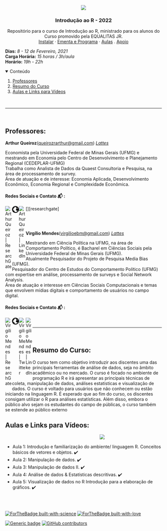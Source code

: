 
<p align="center">
  <img align='center' src="Img/R.png" width="90">
    <h3 align="center"> Introdução ao R - 2022 </h3>
    </p>
    


<p align="center">
  Repositório para o curso de Introdução ao R, ministrado para os alunos do Curso promovido pela EQUALITAS JR.
    <br />
    <a href="">Instalar</a>
    ·
    <a href="">Ementa e Programa</a>
    ·
    <a href="">Aulas</a>
    .
  <a href="">Apoio</a>
  </p>
</p>



**Dias:** *8 - 12 de Fevereiro, 2021* <br />
**Carga Horária:** *15 horas / 3h/aula* <br />
**Horário:** *19h - 22h* <br />


<!-- TABLE OF CONTENTS -->
<details open="open">
  <summary>Conteúdo</summary>
  <ol>
    <li>
      <a href="#professores">Professores</a>
    </li>
    <li>
      <a href="#resumo-do-curso">Resumo do Curso</a>
    </li>
    <li><a href="#aulas-e-links-para-vídeos">Aulas e Links para Vídeos</a></li>
  </ol>
</details>

<br />

******

<br />

## Professores:

**Arthur Queiroz**([queirozrarthur@gmail.com](mailto:queirozrarthur@gmail.com))
[*Lattes*](http://buscatextual.cnpq.br/buscatextual/visualizacv.do?id=K2970916U4)

Economista pela Universidade Federal de Minas Gerais (UFMG) e mestrando em Economia pelo Centro de Desenvolvimento e Planejamento Regional (CEDEPLAR-UFMG) <br />
Trabalha como Analista de Dados da Quaest Consultoria e Pesquisa, na área de processamento de survey.  <br />
Área de atuação e de interesse: Economia Aplicada, Desenvolvimento Econômico, Economia Regional e Complexidade Econômica. <br />

#### Redes Sociais e Contato :mailbox_with_mail: :
[<img align="left" alt="Arthur Queiroz | ResearchGate" width="22px" src="https://cdn.jsdelivr.net/npm/simple-icons@v3/icons/researchgate.svg" />][researchgate]
[<img align="left" alt="Arthur Queiroz" width="22px" src="https://raw.githubusercontent.com/iconic/open-iconic/master/svg/globe.svg" />][website]
[<img align="left" alt="Arthur Queiroz | LinkedIn" width="22px" src="https://cdn.jsdelivr.net/npm/simple-icons@v3/icons/linkedin.svg" />][linkedin]

<br />


<br />

**Virgílio Mendes**([virgilioebm@gmail.com](mailto:virgilioebm@gmail.com))
[*Lattes*](http://lattes.cnpq.br/3781647781988333)

Mestrando em Ciência Política na UFMG, na área de Comportamento Político, é Bacharel em Ciências Sociais pela Universidade Federal de Minas Gerais (UFMG). <br />
Atualmente Pesquisador do Projeto de Pesquisa Media Bias (UFMG). <br />
Pesquisador do Centro de Estudos do Comportamento Político (UFMG) com expertise em análise, processamento de surveys e Social Network Analysis. <br />
Área de atuação e interesse em Ciências Sociais Computacionais e temas que envolvem mídias digitais e comportamento de usuários no campo digital. <br />

#### Redes Sociais e Contato :mailbox_with_mail: :
[<img align="left" alt="Virgilio Mendes | ResearchGate" width="22px" src="https://cdn.jsdelivr.net/npm/simple-icons@v3/icons/researchgate.svg" />][researchgate2]
[<img align="left" alt="virgiliomendes.github.io" width="22px" src="https://raw.githubusercontent.com/iconic/open-iconic/master/svg/globe.svg" />][website2]
[<img align="left" alt="Virgilio Mendes | Twitter" width="22px" src="https://cdn.jsdelivr.net/npm/simple-icons@v3/icons/twitter.svg" />][twitter2]
[<img align="left" alt="Virgilio Mendes | LinkedIn" width="22px" src="https://cdn.jsdelivr.net/npm/simple-icons@v3/icons/linkedin.svg" />][linkedin2]

<br />


****

<br />


## Resumo do Curso:
O curso tem como objetivo introduzir aos discentes uma das principais ferramentas de análise de dados, seja no âmbito acadêmico ou no mercado. O curso é focado
no ambiente de programação R e irá apresentar as principais técnicas de coleta, manipulação de dados, análises estatísticas e visualização de dados.
O curso é voltado para usuários que não conhecem ou estão iniciando na linguagem R. É esperado que ao fim do curso, os discentes consigam utilizar o R para análises
estatísticas. Além disso, embora o público alvo sejam os estudantes do campo de públicas, o curso também se estende ao público externo

## Aulas e Links para Vídeos:

<img align='right' src="https://media.giphy.com/media/5ndklThG9vUUdTmgMn/giphy.gif" width="200">


<br />


- Aula 1: Introdução e familiarização do ambiente/ linguagem R. Conceitos básicos de vetores e objetos. :heavy_check_mark:
- Aula 2: Manipulação de dados. :heavy_check_mark:
- Aula 3: Manipulação de dados II. :heavy_check_mark:
- Aula 4: Análise de dados & Estatísticas descritivas. :heavy_check_mark:
- Aula 5: Visualização de dados no R Introdução para a elaboração de gráficos. :heavy_check_mark:



<br />
<br />



[![ForTheBadge built-with-science](http://ForTheBadge.com/images/badges/built-with-science.svg)](https://GitHub.com/Naereen/)
[![ForTheBadge built-with-love](http://ForTheBadge.com/images/badges/built-with-love.svg)](https://GitHub.com/Naereen/)


[website]: https://sites.google.com/view/arthur-queiroz/home?authuser=0
[twitter]: http://buscatextual.cnpq.br/buscatextual/visualizacv.do?id=K2970916U4
[linkedin]: https://www.linkedin.com/in/queirozrarthur/

[researchgate2]: https://www.researchgate.net/profile/Virgilio_Mendes3
[website2]: https://virgiliomendes.github.io
[twitter2]: https://twitter.com/Mendes_txt
[linkedin2]: https://www.linkedin.com/in/virgiliomendes/



[![Generic badge](https://img.shields.io/badge/Updated-Yes-<GREEN>.svg)](https://shields.io/)
[![GitHub contributors](https://img.shields.io/github/contributors/Naereen/StrapDown.js.svg)](https://GitHub.com/Naereen/StrapDown.js/graphs/contributors/)


